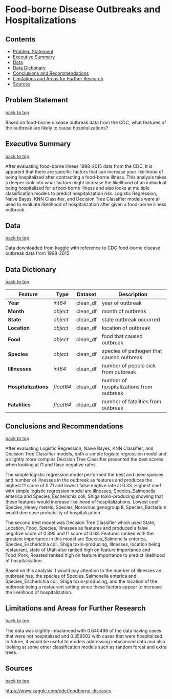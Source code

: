 # Food-borne Disease Outbreaks and Hospitalizations


## Contents
 - [Problem Statement](#Problem-Statement)
 - [Executive Summary](#Executive-Summary)
 - [Data](#Data)
 - [Data Dictionary](#Data-Dictionary)
 - [Conclusions and Recommendations](#Conclusions-and-Recommendations)
 - [Limitations and Areas for Further Research](#Limitations_and_Areas-for-Further-Research)
 - [Sources](#Sources)



## Problem Statement
[back to top](#Food-borne-Disease-Outbreaks-and-Hospitalizations)

Based on food-borne disease outbreak data from the CDC, what features of the outbreak are likely to cause hospitalizations?

## Executive Summary
[back to top](#Food-borne-Disease-Outbreaks-and-Hospitalizations)

After evaluating food-borne illness 1998-2015 data from the CDC, it is apparent that there are specific factors that can increase your likelihood of being hospitalized after contracting a food-borne illness. This analysis takes a deeper look into what factors might increase the likelihood of an individual being hospitalized for a food-borne illness and also looks at multiple classification models to predict hospitalization risk. Logistic Regression, Naive Bayes, KNN Classifier, and Decision Tree Classifier models were all used to evaluate likelihood of hospitalization after given a food-borne illness outbreak. 

## Data
[back to top](#Food-borne-Disease-Outbreaks-and-Hospitalizations)

Data downloaded from kaggle with reference to CDC food-borne disease outbreak data from 1998-2015

## Data Dictionary
[back to top](#Food-borne-Disease-Outbreaks-and-Hospitalizations)

|Feature|Type|Dataset|Description|
|---|---|---|---|
|**Year**|*int64*|clean_df|year of outbreak|
|**Month**|*object*|clean_df|month of outbreak|
|**State**|*object*|clean_df|state outbreak occurred|
|**Location**|*object*|clean_df|location of outbreak|
|**Food**|*object*|clean_df|food that caused outbreak|
|**Species**|*object*|clean_df|species of pathogen that caused outbreak|
|**Illlnesses**|*int64*|clean_df|number of people sick from outbreak|
|**Hospitalizations**|*float64*|clean_df|number of hospitalizations from outbreak|
|**Fatalities**|*float64*|clean_df|number of fatalities from outbreak|


## Conclusions and Recommendations
[back to top](#Food-borne-Disease-Outbreaks-and-Hospitalizations)

After evaluating Logistic Regression, Naive Bayes, KNN Classifier, and Decision Tree Classifier models, both a simple logistic regression model and a slightly more comples Decision Tree Classifier presented the best scores when looking at f1 and flase negative rates. 

The simple logistic regression model performed the best and used species and number of illnesses in the outbreak as features and produces the highest f1 score of 0.71 and lowest false negtive rate at 0.33. Highest coef with simple logistic regression model are illnesses, Species_Salmonella enterica and Species_Escherichia coli, Shiga toxin-producing showing that these features would increase likelihood of hospitalizations. Lowest coef Species_Heavy metals, Species_Norovirus genogroup II,  Species_Bacterium would decrease probability of hospitalization.

The second best model was Decision Tree Classifier which used State, Location, Food, Species, Illnesses as features and produced a false negative score of 0.395 and f1 score of 0.68. Features ranked with the greatest importance in this model are Species_Salmonella enterica, Species_Escherichia coli, Shiga toxin-producing, Illnesses, location being restaurant, state of Utah also ranked high on feature importance and Food_Pork, Roasted ranked high on feature importance to predict likelihood of hospitalization.

Based on this analysis, I would pay attention to the number of illnesses an outbreak has, the species of Species_Salmonella enterica and Species_Escherichia coli, Shiga toxin-producing, and the location of the outbreak being a restaurant setting since these factors appear to increase the likelihood of hospitalization. 

## Limitations and Areas for Further Research
[back to top](#Food-borne-Disease-Outbreaks-and-Hospitalizations)

The data was slightly imbalanced with 0.640498 of the data having cases that were not hospitalized and 0.359502 with cases that were hospitalized. In future, it would be useful to models addressing imbalanced data and also looking at some other classification models such as random forest and extra trees.

## Sources
[back to top](#Food-borne-Disease-Outbreaks-and-Hospitalizations)

https://www.kaggle.com/cdc/foodborne-diseases

